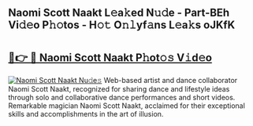 ## Naomi Scott Naakt L𝚎a𝚔ed N𝚞𝚍e - Part-BEh Vi𝚍𝚎o P𝚑𝚘tos - H𝚘𝚝 O𝚗𝚕yf𝚊ns L𝚎a𝚔s oJKfK

# <h2><a href="http://kf6cvp.oniu.top/?m=Naomi+Scott+Naakt">🔗👉 🔴 Naomi Scott Naakt P𝚑ot𝚘𝚜 V𝚒d𝚎o</a></h2>

[![Naomi Scott Naakt Nu𝚍e𝚜](https://i.imgur.com/0qMVB7G.gif)](http://kf6cvp.oniu.top/?m=Naomi+Scott+Naakt)
Web-based artist and dance collaborator Naomi Scott Naakt, recognized for sharing dance and lifestyle ideas through solo and collaborative dance performances and short videos. Remarkable magician Naomi Scott Naakt, acclaimed for their exceptional skills and accomplishments in the art of illusion.  

